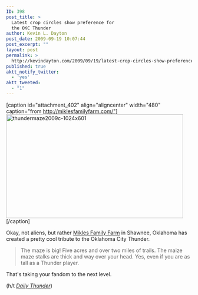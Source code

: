 ```yaml
---
ID: 398
post_title: >
  Latest crop circles show preference for
  the OKC Thunder
author: Kevin L. Dayton
post_date: 2009-09-19 10:07:44
post_excerpt: ""
layout: post
permalink: >
  http://kevindayton.com/2009/09/19/latest-crop-circles-show-preference-for-the-okc-thunder/
published: true
aktt_notify_twitter:
  - 'yes'
aktt_tweeted:
  - "1"
---
```

[caption id="attachment_402" align="aligncenter" width="480" caption="from http://miklesfamilyfarm.com/"]<a href="http://miklesfamilyfarm.com/its-amaizeing/" target="_blank"><img class="size-full wp-image-402 " title="thundermaze2009c-1024x601" src="http://kevindayton.blogs.d8n.net/wp-content/uploads/sites/2/2009/09/thundermaze2009c-1024x601.jpg" alt="thundermaze2009c-1024x601" width="480" height="282" /></a>[/caption]
<p style="text-align: left">Okay, not aliens, but rather <a href="http://miklesfamilyfarm.com/">Mikles Family Farm</a> in Shawnee, Oklahoma has created a pretty cool tribute to the Oklahoma City Thunder.</p>

<blockquote>The maze is big! Five acres and over two miles of trails. The maize maze stalks are thick and way over your head. Yes, even if you are as tall as a Thunder player.</blockquote>
That's taking your fandom to the next level.

(h/t <a title="http://www.dailythunder.com/2009/09/take-that-m-night-shymlalamanamanaa/" href="http://www.dailythunder.com/2009/09/take-that-m-night-shymlalamanamanaa/" target="_blank"><em>Daily Thunder</em></a>)